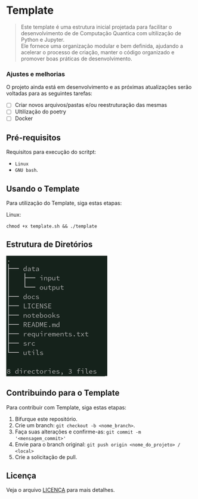 # Template

> Este template é uma estrutura inicial projetada para facilitar o desenvolvimento de de Computação Quantica com ultilização de Python e Jupyter.\
Ele fornece uma organização modular e bem definida, ajudando a acelerar o processo de criação, manter o código organizado e promover boas práticas de desenvolvimento.

### Ajustes e melhorias

O projeto ainda está em desenvolvimento e as próximas atualizações serão voltadas para as seguintes tarefas:

- [ ] Criar novos arquivos/pastas e/ou reestruturação das mesmas 
- [ ] Ultilização do poetry 
- [ ] Docker

## Pré-requisitos

Requisitos para execução do scritpt:

- `Linux`
- `GNU bash`.

## Usando o Template

Para utilização do Template, siga estas etapas:

Linux:

```
chmod +x template.sh && ./template
```

## Estrutura de Diretórios

![Estrutura](/structure.png)


## Contribuindo para o Template

Para contribuir com Template, siga estas etapas:

1. Bifurque este repositório.
2. Crie um branch: `git checkout -b <nome_branch>`.
3. Faça suas alterações e confirme-as: `git commit -m '<mensagem_commit>'`
4. Envie para o branch original: `git push origin <nome_do_projeto> / <local>`
5. Crie a solicitação de pull.

## Licença

Veja o arquivo [LICENÇA](LICENSE.md) para mais detalhes.
